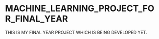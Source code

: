 # MACHINE_LEARNING_PROJECT_FOR_FINAL_YEAR
THIS IS MY FINAL YEAR PROJECT WHICH IS BEING DEVELOPED YET.
